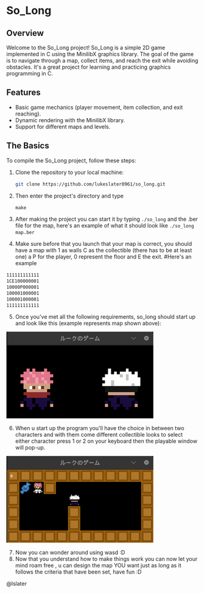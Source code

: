 # So_Long 

## Overview

Welcome to the So_Long project! So_Long is a simple 2D game implemented in C using the MinilibX graphics library. The goal of the game is to navigate through a map, collect items, and reach the exit while avoiding obstacles. It's a great project for learning and practicing graphics programming in C.

## Features

- Basic game mechanics (player movement, item collection, and exit reaching).
- Dynamic rendering with the MinilibX library.
- Support for different maps and levels.

## The Basics

To compile the So_Long project, follow these steps:

1. Clone the repository to your local machine:

   ```bash
   git clone https://github.com/lukeslater0961/so_long.git
   ```

2. Then enter the project's directory and type
   ```code
   make
   ```
3. After making the project you can start it by typing ```./so_long``` and the .ber file for the map, here's an example of what it should look like ```./so_long map.ber```
4. Make sure before that you launch that your map is correct, you should have a map with 1 as walls C as the collectible (there has to be at least one) a P for the player, 0 represent the floor and E the exit.
#Here's an example
```
111111111111
1CE100000001
10000P000001
100001000001
100001000001
111111111111
```
5. Once you've met all the following requirements, so_long should start up and look like this (example represents map shown above):


![So_Long Preview](theme_selector.png)


6. When u start up the program you'll have the choice in between two characters and with them come different collectible looks to select either character press 1 or 2 on your keyboard then the playable window will pop-up.

![So_Long Preview](ingame.png)

7. Now you can wonder around using wasd :D
8. Now that you understand how to make things work you can now let your mind roam free , u can design the map YOU want just as long as it follows the criteria that have been set, have fun :D

@lslater
